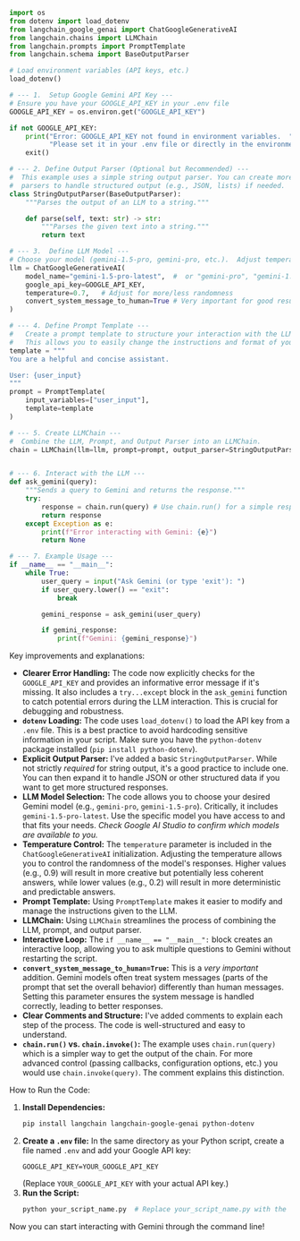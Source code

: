 ```python
import os
from dotenv import load_dotenv
from langchain_google_genai import ChatGoogleGenerativeAI
from langchain.chains import LLMChain
from langchain.prompts import PromptTemplate
from langchain.schema import BaseOutputParser

# Load environment variables (API keys, etc.)
load_dotenv()

# --- 1.  Setup Google Gemini API Key ---
# Ensure you have your GOOGLE_API_KEY in your .env file
GOOGLE_API_KEY = os.environ.get("GOOGLE_API_KEY")

if not GOOGLE_API_KEY:
    print("Error: GOOGLE_API_KEY not found in environment variables.  "
          "Please set it in your .env file or directly in the environment.")
    exit()

# --- 2. Define Output Parser (Optional but Recommended) ---
#  This example uses a simple string output parser. You can create more sophisticated
#  parsers to handle structured output (e.g., JSON, lists) if needed.
class StringOutputParser(BaseOutputParser):
    """Parses the output of an LLM to a string."""

    def parse(self, text: str) -> str:
        """Parses the given text into a string."""
        return text

# --- 3.  Define LLM Model ---
# Choose your model (gemini-1.5-pro, gemini-pro, etc.).  Adjust temperature and other parameters as desired.
llm = ChatGoogleGenerativeAI(
    model_name="gemini-1.5-pro-latest",  #  or "gemini-pro", "gemini-1.5-pro-latest"  Check Google AI Studio for available models.
    google_api_key=GOOGLE_API_KEY,
    temperature=0.7,   # Adjust for more/less randomness
    convert_system_message_to_human=True # Very important for good results.  Some LLMs treat system messages differently.
)

# --- 4. Define Prompt Template ---
#   Create a prompt template to structure your interaction with the LLM.
#   This allows you to easily change the instructions and format of your input.
template = """
You are a helpful and concise assistant.

User: {user_input}
"""
prompt = PromptTemplate(
    input_variables=["user_input"],
    template=template
)

# --- 5. Create LLMChain ---
#  Combine the LLM, Prompt, and Output Parser into an LLMChain.
chain = LLMChain(llm=llm, prompt=prompt, output_parser=StringOutputParser())


# --- 6. Interact with the LLM ---
def ask_gemini(query):
    """Sends a query to Gemini and returns the response."""
    try:
        response = chain.run(query) # Use chain.run() for a simple response.  For more control, use chain.invoke().
        return response
    except Exception as e:
        print(f"Error interacting with Gemini: {e}")
        return None

# --- 7. Example Usage ---
if __name__ == "__main__":
    while True:
        user_query = input("Ask Gemini (or type 'exit'): ")
        if user_query.lower() == "exit":
            break

        gemini_response = ask_gemini(user_query)

        if gemini_response:
            print(f"Gemini: {gemini_response}")
```

Key improvements and explanations:

* **Clearer Error Handling:** The code now explicitly checks for the `GOOGLE_API_KEY` and provides an informative error message if it's missing.  It also includes a `try...except` block in the `ask_gemini` function to catch potential errors during the LLM interaction.  This is crucial for debugging and robustness.
* **`dotenv` Loading:**  The code uses `load_dotenv()` to load the API key from a `.env` file.  This is a best practice to avoid hardcoding sensitive information in your script.  Make sure you have the `python-dotenv` package installed (`pip install python-dotenv`).
* **Explicit Output Parser:**  I've added a basic `StringOutputParser`.  While not strictly *required* for string output, it's a good practice to include one. You can then expand it to handle JSON or other structured data if you want to get more structured responses.
* **LLM Model Selection:**  The code allows you to choose your desired Gemini model (e.g., `gemini-pro`, `gemini-1.5-pro`).  Critically, it includes  `gemini-1.5-pro-latest`.  Use the specific model you have access to and that fits your needs.  *Check Google AI Studio to confirm which models are available to you.*
* **Temperature Control:**  The `temperature` parameter is included in the `ChatGoogleGenerativeAI` initialization. Adjusting the temperature allows you to control the randomness of the model's responses. Higher values (e.g., 0.9) will result in more creative but potentially less coherent answers, while lower values (e.g., 0.2) will result in more deterministic and predictable answers.
* **Prompt Template:** Using `PromptTemplate` makes it easier to modify and manage the instructions given to the LLM.
* **LLMChain:**  Using `LLMChain` streamlines the process of combining the LLM, prompt, and output parser.
* **Interactive Loop:** The `if __name__ == "__main__":` block creates an interactive loop, allowing you to ask multiple questions to Gemini without restarting the script.
* **`convert_system_message_to_human=True`:** This is a *very important* addition.  Gemini models often treat system messages (parts of the prompt that set the overall behavior) differently than human messages. Setting this parameter ensures the system message is handled correctly, leading to better responses.
* **Clear Comments and Structure:** I've added comments to explain each step of the process.  The code is well-structured and easy to understand.
* **`chain.run()` vs. `chain.invoke()`:** The example uses `chain.run(query)` which is a simpler way to get the output of the chain.  For more advanced control (passing callbacks, configuration options, etc.) you would use `chain.invoke(query)`.  The comment explains this distinction.

How to Run the Code:

1. **Install Dependencies:**
   ```bash
   pip install langchain langchain-google-genai python-dotenv
   ```
2. **Create a `.env` file:** In the same directory as your Python script, create a file named `.env` and add your Google API key:
   ```
   GOOGLE_API_KEY=YOUR_GOOGLE_API_KEY
   ```
   (Replace `YOUR_GOOGLE_API_KEY` with your actual API key.)
3. **Run the Script:**
   ```bash
   python your_script_name.py  # Replace your_script_name.py with the name of your file
   ```

Now you can start interacting with Gemini through the command line!

